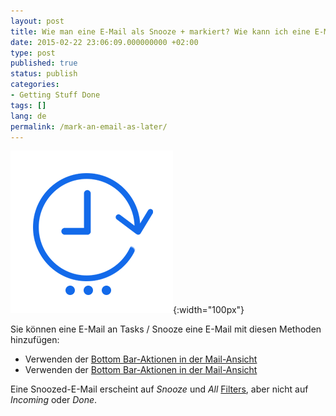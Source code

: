 ```yaml
---
layout: post
title: Wie man eine E-Mail als Snooze + markiert? Wie kann ich eine E-Mail an Tasks hinzufügen?
date: 2015-02-22 23:06:09.000000000 +02:00
type: post
published: true
status: publish
categories:
- Getting Stuff Done
tags: []
lang: de
permalink: /mark-an-email-as-later/
---
```


![Later](/assets/ic_action_later-.png){:width="100px"}

Sie können eine E-Mail an Tasks / Snooze eine E-Mail mit diesen Methoden hinzufügen:

* Verwenden der [Bottom Bar-Aktionen in der Mail-Ansicht](/bottom-bar-options-type-mail/)
* Verwenden der [Bottom Bar-Aktionen in der Mail-Ansicht](/bottom-bar-options-type-mail/)

Eine Snoozed-E-Mail erscheint auf *Snooze* und *All* [Filters](/top-bar-left-triangle-menu/), aber nicht auf *Incoming* oder *Done*.
